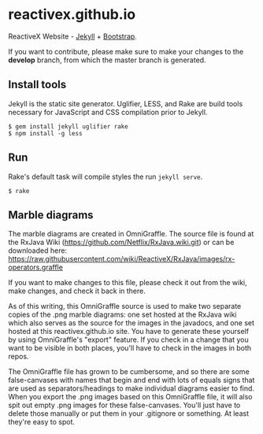 reactivex.github.io
===================

ReactiveX Website - [Jekyll](http://jekyllrb.com/) + [Bootstrap](http://getbootstrap.com/).

If you want to contribute, please make sure to make your changes to the **develop** branch, from which the master branch is generated.

Install tools
--------------

Jekyll is the static site generator. Uglifier, LESS, and Rake are build tools necessary for JavaScript and CSS compilation prior to Jekyll.

```
$ gem install jekyll uglifier rake
$ npm install -g less
```

Run
---

Rake's default task will compile styles the run `jekyll serve`.

```
$ rake
```

Marble diagrams
---------------
The marble diagrams are created in OmniGraffle. The source file is found at the RxJava Wiki (https://github.com/Netflix/RxJava.wiki.git) or can be downloaded here: https://raw.githubusercontent.com/wiki/ReactiveX/RxJava/images/rx-operators.graffle

If you want to make changes to this file, please check it out from the wiki, make changes, and check it back in there.

As of this writing, this OmniGraffle source is used to make two separate copies of the .png marble diagrams: one set hosted at the RxJava wiki which also serves as the source for the images in the javadocs, and one set hosted at this reactivex.github.io site. You have to generate these yourself by using OmniGraffle's "export" feature. If you check in a change that you want to be visible in both places, you'll have to check in the images in both repos.

The OmniGraffle file has grown to be cumbersome, and so there are some false-canvases with names that begin and end with lots of equals signs that are used as separators/headings to make individual diagrams easier to find. When you export the .png images based on this OmniGraffle file, it will also spit out empty .png images for these false-canvases. You'll just have to delete those manually or put them in your .gitignore or something. At least they're easy to spot.
